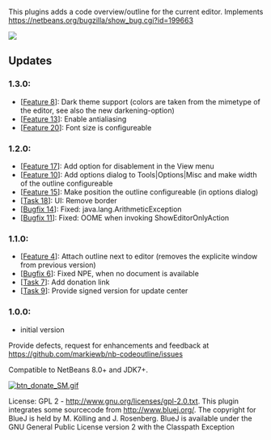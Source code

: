 This plugins adds a code overview/outline for the current editor. Implements  <a href="https://netbeans.org/bugzilla/show_bug.cgi?id=199663">https://netbeans.org/bugzilla/show_bug.cgi?id=199663</a>

<p>
<img src="https://raw.githubusercontent.com/markiewb/nb-codeoutline/master/doc/screenshot1.3.png"/>
 </p> 
<h2>Updates</h2>
<h3>1.3.0:</h3>
<ul>
<li>[<a href="https://github.com/markiewb/nb-codeoutline/issues/8">Feature 8</a>]: Dark theme support (colors are taken from the mimetype of the editor, see also the new darkening-option)</li>
<li>[<a href="https://github.com/markiewb/nb-codeoutline/issues/13">Feature 13</a>]: Enable antialiasing</li>
<li>[<a href="https://github.com/markiewb/nb-codeoutline/issues/20">Feature 20</a>]: Font size is configureable</li>
</ul>

<h3>1.2.0:</h3>
<ul>
<li>[<a href="https://github.com/markiewb/nb-codeoutline/issues/17">Feature 17</a>]: Add option for disablement in the View menu</li>
<li>[<a href="https://github.com/markiewb/nb-codeoutline/issues/10">Feature 10</a>]: Add options dialog to Tools|Options|Misc and make width of the outline configureable</li>
<li>[<a href="https://github.com/markiewb/nb-codeoutline/issues/15">Feature 15</a>]: Make position the outline configureable (in options dialog)</li>
<li>[<a href="https://github.com/markiewb/nb-codeoutline/issues/18">Task 18</a>]: UI: Remove border</li>
<li>[<a href="https://github.com/markiewb/nb-codeoutline/issues/14">Bugfix 14</a>]: Fixed: java.lang.ArithmeticException</li>
<li>[<a href="https://github.com/markiewb/nb-codeoutline/issues/11">Bugfix 11</a>]: Fixed: OOME when invoking ShowEditorOnlyAction</li>

</ul>

<h3>1.1.0:</h3>
<ul>
<li>[<a href="https://github.com/markiewb/nb-codeoutline/issues/4">Feature 4</a>]: Attach outline next to editor (removes the explicite window from previous version)</li>
<li>[<a href="https://github.com/markiewb/nb-codeoutline/issues/6">Bugfix 6</a>]: Fixed NPE, when no document is available</li>
<li>[<a href="https://github.com/markiewb/nb-codeoutline/issues/7">Task 7</a>]: Add donation link</li>
<li>[<a href="https://github.com/markiewb/nb-codeoutline/issues/9">Task 9</a>]: Provide signed version for update center</li>
</ul>
<h3>1.0.0:</h3>
<ul>
<li>initial version</li>
</ul>

<p>
Provide defects, request for enhancements and feedback at <a href="https://github.com/markiewb/nb-codeoutline/issues">https://github.com/markiewb/nb-codeoutline/issues</a>
</p>
Compatible to NetBeans 8.0+ and JDK7+.
<p>
<a href="https://www.paypal.com/cgi-bin/webscr?cmd=_s-xclick&hosted_button_id=K4CMP92RZELE2"><img src="https://www.paypalobjects.com/en_US/i/btn/btn_donate_SM.gif" alt="btn_donate_SM.gif"></a>

</p>
<p>License: GPL 2 - <a href="http://www.gnu.org/licenses/gpl-2.0.txt">http://www.gnu.org/licenses/gpl-2.0.txt</a>. This plugin integrates some sourcecode from <a href="http://www.bluej.org/">http://www.bluej.org/</a>. The copyright for BlueJ is held by M. Kölling and J. Rosenberg.
BlueJ is available under the GNU General Public License version 2 with the Classpath Exception</p>